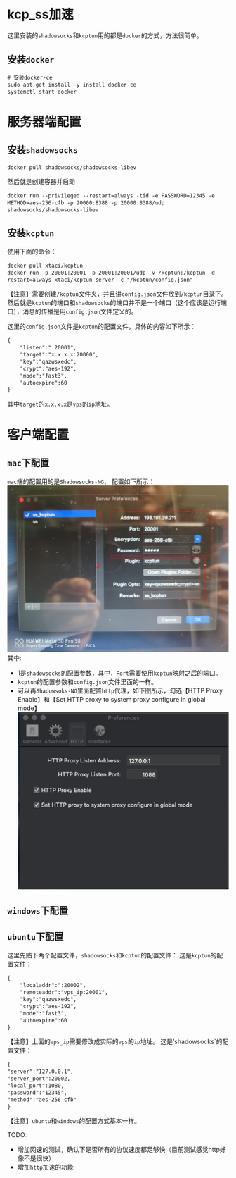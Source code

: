 # kcp_ss加速


这里安装的`shadowsocks`和`kcptun`用的都是`docker`的方式，方法很简单。

## 安装`docker`
```
# 安装docker-ce
sudo apt-get install -y install docker-ce
systemctl start docker
```
# 服务器端配置
## 安装`shadowsocks`
```
docker pull shadowsocks/shadowsocks-libev
```
然后就是创建容器并启动
```
docker run --privileged --restart=always -tid -e PASSWORD=12345 -e METHOD=aes-256-cfb -p 20000:8388 -p 20000:8388/udp shadowsocks/shadowsocks-libev
```

## 安装`kcptun`
使用下面的命令：
```
docker pull xtaci/kcptun
docker run -p 20001:20001 -p 20001:20001/udp -v /kcptun:/kcptun -d --restart=always xtaci/kcptun server -c "/kcptun/config.json"
```
【注意】需要创建`/kcptun`文件夹，并且讲`config.json`文件放到`/kcptun`目录下。然后就是`kcptun`的端口和`shadowsocks`的端口并不是一个端口（这个应该是运行端口），消息的传播是用`config.json`文件定义的。

这里的`config.json`文件是`kcptun`的配置文件，具体的内容如下所示：
```
{
    "listen":":20001",
    "target":"x.x.x.x:20000",
    "key":"qazwsxedc",
    "crypt":"aes-192",
    "mode":"fast3",
    "autoexpire":60
}
```
其中`target`的`x.x.x.x`是`vps`的`ip`地址。

# 客户端配置
## `mac`下配置
`mac`端的配置用的是`Shadowsocks-NG`，
配置如下所示：
![mac上Ss-NG配置参数](imgs/mac_images.jpg)
其中:
- 1是`shadowsocks`的配置参数，其中，`Port`需要使用`kcptun`映射之后的端口。
- `kcptun`的配置参数和`config.json`文件里面的一样。
- 可以再`Shadowsoks-NG`里面配置`http`代理，如下图所示，勾选【HTTP Proxy Enable】和【Set HTTP proxy to system proxy configure in global mode】
![mac上Ss-NG配置http连接](imgs/shadowsocks-ng.png)

## `windows`下配置


## `ubuntu`下配置
这里先贴下两个配置文件，`shadowsocks`和`kcptun`的配置文件：
这是`kcptun`的配置文件：
```
{
    "localaddr":":20002",
    "remoteaddr":"vps_ip:20001",
    "key":"qazwsxedc",
    "crypt":"aes-192",
    "mode":"fast3",
    "autoexpire":60
}
```
【注意】上面的`vps_ip`需要修改成实际的`vps`的`ip`地址。
这是’shadowsocks`的配置文件：
```
{
"server":"127.0.0.1",
"server_port":20002,
"local_port":1080,
"password":"12345",
"method":"aes-256-cfb"
}
```
【注意】`ubuntu`和`windows`的配置方式基本一样。

TODO:
- 增加网速的测试，确认下是否所有的协议速度都足够快（目前测试感觉http好像不是很快）
- 增加`http`加速的功能